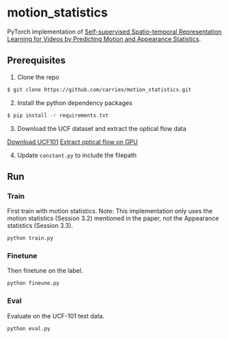 # motion_statistics
PyTorch implementation of [Self-supervised Spatio-temporal Representation Learning for Videos by Predicting Motion and Appearance Statistics](https://arxiv.org/abs/1904.03597).


## Prerequisites 
1. Clone the repo 
```bash
$ git clone https://github.com/carriex/motion_statistics.git
```

2. Install the python dependency packages 
```bash
$ pip install -r requirements.txt 
```

3. Download the UCF dataset and extract the optical flow data

[Download UCF101](https://www.crcv.ucf.edu/research/data-sets/ucf101/)
[Extract optical flow on GPU](https://github.com/wizyoung/Optical-Flow-GPU-Docker)

4. Update `constant.py` to include the filepath

## Run

### Train

First train with motion statistics. Note: This implementation only uses the motion statistics (Session 3.2) mentioned in the paper, not the Appearance statistics (Session 3.3). 

```bash
python train.py 
```

### Finetune

Then finetune on the label.

```bash
python fineune.py 
```

### Eval

Evaluate on the UCF-101 test data.

```bash
python eval.py 
```


